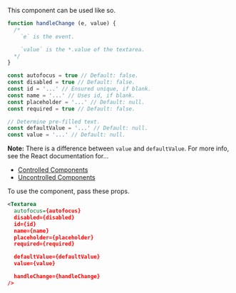 This component can be used like so.

```js
function handleChange (e, value) {
  /*
    `e` is the event.

    `value` is the *.value of the textarea.
  */
}

const autofocus = true // Default: false.
const disabled = true // Default: false.
const id = '...' // Ensured unique, if blank.
const name = '...' // Uses id, if blank.
const placeholder = '...' // Default: null.
const required = true // Default: false.

// Determine pre-filled text.
const defaultValue = '...' // Default: null.
const value = '...' // Default: null.
```

**Note:** There is a difference between `value` and `defaultValue`. For more info, see the React documentation for…

* [Controlled Components](https://facebook.github.io/react/docs/forms.html#controlled-components)
* [Uncontrolled Components](https://facebook.github.io/react/docs/forms.html#uncontrolled-components)

To use the component, pass these props.

```xml
<Textarea
  autofocus={autofocus}
  disabled={disabled}
  id={id}
  name={name}
  placeholder={placeholder}
  required={required}

  defaultValue={defaultValue}
  value={value}

  handleChange={handleChange}
/>
```